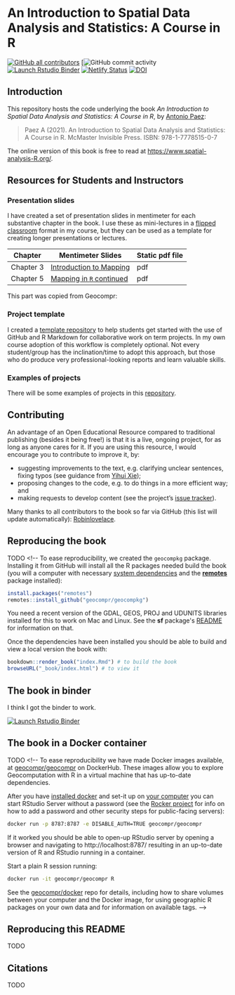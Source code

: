 
<!-- README.md is generated from README.Rmd. Please edit that file -->
<!-- IMPORTANT: DO NOT KNIT WITH KNIT BUTTON. INSTEAD USE THIS:
     rmarkdown::render('README.Rmd', output_format = 'github_document', output_file = 'README.md') 
-->

# An Introduction to Spatial Data Analysis and Statistics: A Course in R

<!-- badges: start -->

[![GitHub all
contributors](https://img.shields.io/github/contributors/paezha/spatial-analysis-r?color=2b9348)](https://github.com/paezha/spatial-analysis-r/graphs/contributors)
\[![GitHub commit
activity](https://img.shields.io/github/commit-activity/y/paezha/spatial-analysis-r)
[![Launch Rstudio
Binder](http://mybinder.org/badge_logo.svg)](https://mybinder.org/v2/gh/paezha/spatial-analysis-r/main?urlpath=rstudio)
[![Netlify
Status](https://api.netlify.com/api/v1/badges/2867ef30-f33c-4043-9940-fac934c27341/deploy-status)](https://app.netlify.com/sites/spatial-analysis-r/deploys)
[![DOI](https://zenodo.org/badge/391072865.svg)](https://zenodo.org/badge/latestdoi/391072865)
<!-- badges: end -->

## Introduction

This repository hosts the code underlying the book *An Introduction to
Spatial Data Analysis and Statistics: A Course in R*, by [Antonio
Paez](https://www.science.mcmaster.ca/ees/component/comprofiler/userprofile/paezha.html):

> Paez A (2021). An Introduction to Spatial Data Analysis and
> Statistics: A Course in R. McMaster Invisible Press. ISBN:
> 978-1-7778515-0-7

The online version of this book is free to read at
<https://www.spatial-analysis-R.org/>.

## Resources for Students and Instructors

### Presentation slides

I have created a set of presentation slides in mentimeter for each
substantive chapter in the book. I use these as mini-lectures in a
[flipped classroom](https://en.wikipedia.org/wiki/Flipped_classroom)
format in my course, but they can be used as a template for creating
longer presentations or lectures.

| Chapter   | Mentimeter Slides                                                                                           | Static pdf file |
|-----------|-------------------------------------------------------------------------------------------------------------|-----------------|
| Chapter 3 | [Introduction to Mapping](https://www.mentimeter.com/s/de73cd678c3af6b487f2f06eee44cad7/966186ab94da/edit)  | pdf             |
| Chapter 5 | [Mapping in `R` continued](https://www.mentimeter.com/s/0fbd2c03bf23a9da5fbac902278644fe/ee9058215205/edit) | pdf             |

This part was copied from Geocompr:

### Project template

I created a [template
repository](https://github.com/paezha/ES4GA3-Sample-Repository) to help
students get started with the use of GitHub and R Markdown for
collaborative work on term projects. In my own course adoption of this
workflow is completely optional. Not every student/group has the
inclination/time to adopt this approach, but those who do produce very
professional-looking reports and learn valuable skills.

### Examples of projects

There will be some examples of projects in this
[repository](https://github.com/paezha/student-projects).

## Contributing

An advantage of an Open Educational Resource compared to traditional
publishing (besides it being free!) is that it is a live, ongoing
project, for as long as anyone cares for it. If you are using this
resource, I would encourage you to contribute to improve it, by:

-   suggesting improvements to the text, e.g. clarifying unclear
    sentences, fixing typos (see guidance from [Yihui
    Xie](https://yihui.name/en/2013/06/fix-typo-in-documentation/));
-   proposing changes to the code, e.g. to do things in a more efficient
    way; and
-   making requests to develop content (see the project’s [issue
    tracker](https://github.com/paezha/spatial-analysis-r/issues)).

<!-- Need to check what the style is
See [our-style.md](https://github.com/Robinlovelace/geocompr/blob/master/our-style.md) for the book's style.

-->

Many thanks to all contributors to the book so far via GitHub (this list
will update automatically):
[Robinlovelace](https://github.com/Robinlovelace).

<!-- Need to figure out what this is
During the project we aim to contribute 'upstream' to the packages that make geocomputation with R possible.
This impact is recorded in [`our-impact.csv`](https://github.com/Robinlovelace/geocompr/blob/master/our-impact.csv).
-->

## Reproducing the book

TODO <!--
To ease reproducibility, we created the `geocompkg` package.
Installing it from GitHub will install all the R packages needed build the book (you will a computer with necessary [system dependencies](https://github.com/r-spatial/sf#installing) and the [**remotes**](https://github.com/r-lib/remotes/) package installed):



```r
install.packages("remotes")
remotes::install_github("geocompr/geocompkg")
```

You need a recent version of the GDAL, GEOS, PROJ and UDUNITS libraries installed for this to work on Mac and Linux. See the **sf** package's [README](https://github.com/r-spatial/sf) for information on that.

Once the dependencies have been installed you should be able to build and view a local version the book with:


```r
bookdown::render_book("index.Rmd") # to build the book
browseURL("_book/index.html") # to view it
```

<!-- The code associated with each chapter is saved in the `code/chapters/` folder. -->
<!-- `source("code/chapters/07-transport.R")` runs run the code chunks in chapter 7, for example. -->
<!-- These R scripts are generated with the follow command which wraps `knitr::purl()`: -->

## The book in binder

I think I got the binder to work.

[![Launch Rstudio
Binder](http://mybinder.org/badge_logo.svg)](https://mybinder.org/v2/gh/paezha/spatial-analysis-r/main?urlpath=rstudio)

<!--
For many people the quickest way to get started with Geocomputation with R is in your web browser via Binder.
To see an interactive RStudio Server instance click on the following button, which will open [mybinder.org](https://mybinder.org/v2/gh/robinlovelace/geocompr/master?urlpath=rstudio) with an R installation that has all the dependencies needed to reproduce the book:

#You can also have a play with the repo in RStudio Cloud by clicking on this link (requires log-in):

-->

## The book in a Docker container

TODO <!--
To ease reproducibility we have made Docker images available, at [geocompr/geocompr](https://hub.docker.com/r/geocompr/geocompr/) on DockerHub.
These images allow you to explore Geocomputation with R in a virtual machine that has up-to-date dependencies.

After you have [installed docker](https://www.docker.com/community-edition#/download) and set-it up on [your computer](https://docs.docker.com/install/linux/linux-postinstall/) you can start RStudio Server without a password (see the [Rocker project](https://www.rocker-project.org/use/managing_users/) for info on how to add a password and other security steps for public-facing servers):

```sh
docker run -p 8787:8787 -e DISABLE_AUTH=TRUE geocompr/geocompr
```

If it worked you should be able to open-up RStudio server by opening a browser and navigating to
http://localhost:8787/ resulting in an up-to-date version of R and RStudio running in a container.

Start a plain R session running:

```sh
docker run -it geocompr/geocompr R
```

See the [geocompr/docker](https://github.com/geocompr/docker#geocomputation-with-r-in-docker) repo for details, including how to share volumes between your computer and the Docker image, for using geographic R packages on your own data and for information on available tags.
-->

## Reproducing this README

TODO

<!--

To reduce the book's dependencies, scripts to be run infrequently to generate input for the book are run on creation of this README.

The additional packages required for this can be installed as follows:


```r
source("code/extra-pkgs.R")
```

With these additional dependencies installed, you should be able to run the following scripts, which create content for the book, that we've removed from the main book build to reduce package dependencies and the book's build time:


```r
source("code/cranlogs.R")
source("code/sf-revdep.R")
source("code/08-urban-animation.R")
source("code/08-map-pkgs.R")
```

Note: the `.Rproj` file is configured to build a website not a single page.
To reproduce this [README](https://github.com/Robinlovelace/geocompr/blob/master/README.Rmd) use the following command:


```r
rmarkdown::render("README.Rmd", output_format = "github_document", output_file = "README.md")
```





<!-- ## Book statistics -->
<!-- An indication of the book's progress over time is illustrated below (to be updated roughly every week as the book progresses). -->
<!--






<!-- Book statistics: estimated number of pages per chapter over time. -->

## Citations

TODO

<!--
To cite packages used in this book we use code from [Efficient R Programming](https://csgillespie.github.io/efficientR/):


```r
# geocompkg:::generate_citations()
```

This generates .bib and .csv files containing the packages.
The current of packages used can be read-in as follows:


```r
#pkg_df = readr::read_csv("extdata/package_list.csv")
```

Other citations are stored online using Zotero.

If you would like to add to the references, please use Zotero, join the [open group](https://www.zotero.org/groups/418217/energy-and-transport) add your citation to the open [geocompr library](https://www.zotero.org/groups/418217/energy-and-transport/items/collectionKey/9K6FRP6N).

We use the following citation key format:

```
[auth:lower]_[veryshorttitle:lower]_[year]
```

This can be set from inside Zotero desktop with the Better Bibtex plugin installed (see [github.com/retorquere/zotero-better-bibtex](https://github.com/retorquere/zotero-better-bibtex)) by selecting the following menu options (with the shortcut `Alt+E` followed by `N`), and as illustrated in the figure below:

```
Edit > Preferences > Better Bibtex
```

![](figures/zotero-settings.png)

Zotero settings: these are useful if you want to add references.

We use Zotero because it is a powerful open source reference manager that integrates well with the **citr** package.
As described in the GitHub repo [Robinlovelace/rmarkdown-citr-demo](https://github.com/Robinlovelace/rmarkdown-citr-demo).

## References


```r
# remotes::install_github("gadenbuie/regexplain")
# regexplain::regexplain_file("extdata/package_list.csv")
#pattern = " \\[[^\\}]*\\]" # perl=TRUE
#pkg_df$Title = gsub(pattern = pattern, replacement = "", x = pkg_df$Title, perl = TRUE)
#knitr::kable(pkg_df)
```
-->
